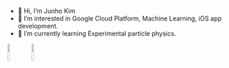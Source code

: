 - 👋 Hi, I’m Junho Kim
- 👀 I’m interested in Google Cloud Platform, Machine Learning, iOS app development.
- 🌱 I’m currently learning Experimental particle physics.

<p float="left">
<img src="https://api.accredible.com/v1/frontend/credential_website_embed_image/badge/33910218" width=10% height=10%> 
<img src="https://api.accredible.com/v1/frontend/credential_website_embed_image/badge/45196161" width=10% height=10%>
</p>

<!---
jhkim06/jhkim06 is a ✨ special ✨ repository because its `README.md` (this file) appears on your GitHub profile.
You can click the Preview link to take a look at your changes.
--->

